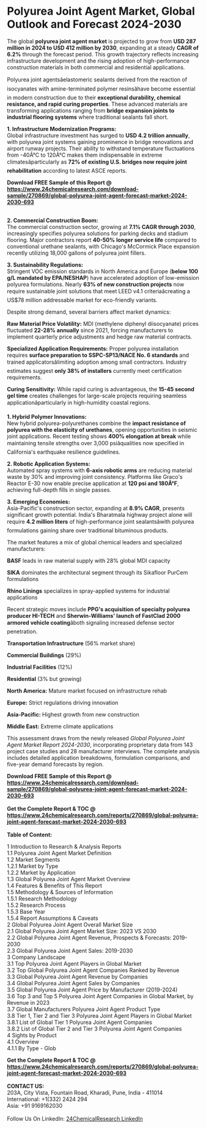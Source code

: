 <h1>Polyurea Joint Agent Market, Global Outlook and Forecast 2024-2030</h1><p>The global <strong>polyurea joint agent market</strong> is projected to grow from <strong>USD 287 million in 2024 to USD 412 million by 2030</strong>, expanding at a steady <strong>CAGR of 6.2%</strong> through the forecast period. This growth trajectory reflects increasing infrastructure development and the rising adoption of high-performance construction materials in both commercial and residential applications.</p><p>Polyurea joint agentsâelastomeric sealants derived from the reaction of isocyanates with amine-terminated polymer resinsâhave become essential in modern construction due to their <strong>exceptional durability, chemical resistance, and rapid curing properties</strong>. These advanced materials are transforming applications ranging from <strong>bridge expansion joints to industrial flooring systems</strong> where traditional sealants fall short.</p><p><strong>1. Infrastructure Modernization Programs:</strong><br>
Global infrastructure investment has surged to <strong>USD 4.2 trillion annually</strong>, with polyurea joint systems gaining prominence in bridge renovations and airport runway projects. Their ability to withstand temperature fluctuations from -40Â°C to 120Â°C makes them indispensable in extreme climatesâparticularly as <strong>72% of existing U.S. bridges now require joint rehabilitation</strong> according to latest ASCE reports.</p><div><b>Download FREE Sample of this Report @ 
            <a href="https://www.24chemicalresearch.com/download-sample/270869/global-polyurea-joint-agent-forecast-market-2024-2030-693">
            https://www.24chemicalresearch.com/download-sample/270869/global-polyurea-joint-agent-forecast-market-2024-2030-693</a></b></div><br><p><strong>2. Commercial Construction Boom:</strong><br>
The commercial construction sector, growing at <strong>7.1% CAGR through 2030</strong>, increasingly specifies polyurea solutions for parking decks and stadium flooring. Major contractors report <strong>40-50% longer service life</strong> compared to conventional urethane sealants, with Chicago's McCormick Place expansion recently utilizing 18,000 gallons of polyurea joint fillers.</p><p><strong>3. Sustainability Regulations:</strong><br>
Stringent VOC emission standards in North America and Europe (<strong>below 100 g/L mandated by EPA/NESHAP</strong>) have accelerated adoption of low-emission polyurea formulations. Nearly <strong>63% of new construction projects</strong> now require sustainable joint solutions that meet LEED v4.1 criteriaâcreating a US$78 million addressable market for eco-friendly variants.</p><p>Despite strong demand, several barriers affect market dynamics:</p><p><strong>Raw Material Price Volatility:</strong> MDI (methylene diphenyl diisocyanate) prices fluctuated <strong>22-28% annually</strong> since 2021, forcing manufacturers to implement quarterly price adjustments and hedge raw material contracts.</p><p><strong>Specialized Application Requirements:</strong> Proper polyurea installation requires <strong>surface preparation to SSPC-SP13/NACE No. 6 standards</strong> and trained applicatorsâlimiting adoption among small contractors. Industry estimates suggest <strong>only 38% of installers</strong> currently meet certification requirements.</p><p><strong>Curing Sensitivity:</strong> While rapid curing is advantageous, the <strong>15-45 second gel time</strong> creates challenges for large-scale projects requiring seamless applicationâparticularly in high-humidity coastal regions.</p><p><strong>1. Hybrid Polymer Innovations:</strong><br>
New hybrid polyurea-polyurethanes combine the <strong>impact resistance of polyurea with the elasticity of urethanes</strong>, opening opportunities in seismic joint applications. Recent testing shows <strong>400% elongation at break</strong> while maintaining tensile strengths over 3,000 psiâqualities now specified in California's earthquake resilience guidelines.</p><p><strong>2. Robotic Application Systems:</strong><br>
Automated spray systems with <strong>6-axis robotic arms</strong> are reducing material waste by 30% and improving joint consistency. Platforms like Graco's Reactor E-30 now enable precise application at <strong>120 psi and 180Â°F</strong>, achieving full-depth fills in single passes.</p><p><strong>3. Emerging Economies:</strong><br>
Asia-Pacific's construction sector, expanding at <strong>8.9% CAGR</strong>, presents significant growth potential. India's Bharatmala highway project alone will require <strong>4.2 million liters</strong> of high-performance joint sealantsâwith polyurea formulations gaining share over traditional bituminous products.</p><p>The market features a mix of global chemical leaders and specialized manufacturers:</p><p><strong>BASF</strong> leads in raw material supply with 28% global MDI capacity</p><p><strong>SIKA</strong> dominates the architectural segment through its Sikafloor PurCem formulations</p><p><strong>Rhino Linings</strong> specializes in spray-applied systems for industrial applications</p><p>Recent strategic moves include <strong>PPG's acquisition of specialty polyurea producer HI-TECH</strong> and <strong>Sherwin-Williams' launch of FastClad 2000 armored vehicle coating</strong>âboth signaling increased defense sector penetration.</p><p><strong>Transportation Infrastructure</strong> (56% market share)</p><p><strong>Commercial Buildings</strong> (29%)</p><p><strong>Industrial Facilities</strong> (12%)</p><p><strong>Residential</strong> (3% but growing)</p><p><strong>North America:</strong> Mature market focused on infrastructure rehab</p><p><strong>Europe:</strong> Strict regulations driving innovation</p><p><strong>Asia-Pacific:</strong> Highest growth from new construction</p><p><strong>Middle East:</strong> Extreme climate applications</p><p>This assessment draws from the newly released <em>Global Polyurea Joint Agent Market Report 2024-2030</em>, incorporating proprietary data from 143 project case studies and 28 manufacturer interviews. The complete analysis includes detailed application breakdowns, formulation comparisons, and five-year demand forecasts by region.</p><div><b>Download FREE Sample of this Report @ 
            <a href="https://www.24chemicalresearch.com/download-sample/270869/global-polyurea-joint-agent-forecast-market-2024-2030-693">
            https://www.24chemicalresearch.com/download-sample/270869/global-polyurea-joint-agent-forecast-market-2024-2030-693</a></b></div><br><div><b>Get the Complete Report & TOC @ 
            <a href="https://www.24chemicalresearch.com/reports/270869/global-polyurea-joint-agent-forecast-market-2024-2030-693">
            https://www.24chemicalresearch.com/reports/270869/global-polyurea-joint-agent-forecast-market-2024-2030-693</a></b></div><br>
            <b>Table of Content:</b><p>1 Introduction to Research & Analysis Reports<br />
    1.1 Polyurea Joint Agent Market Definition<br />
    1.2 Market Segments<br />
        1.2.1 Market by Type<br />
        1.2.2 Market by Application<br />
    1.3 Global Polyurea Joint Agent Market Overview<br />
    1.4 Features & Benefits of This Report<br />
    1.5 Methodology & Sources of Information<br />
        1.5.1 Research Methodology<br />
        1.5.2 Research Process<br />
        1.5.3 Base Year<br />
        1.5.4 Report Assumptions & Caveats<br />
2 Global Polyurea Joint Agent Overall Market Size<br />
    2.1 Global Polyurea Joint Agent Market Size: 2023 VS 2030<br />
    2.2 Global Polyurea Joint Agent Revenue, Prospects & Forecasts: 2019-2030<br />
    2.3 Global Polyurea Joint Agent Sales: 2019-2030<br />
3 Company Landscape<br />
    3.1 Top Polyurea Joint Agent Players in Global Market<br />
    3.2 Top Global Polyurea Joint Agent Companies Ranked by Revenue<br />
    3.3 Global Polyurea Joint Agent Revenue by Companies<br />
    3.4 Global Polyurea Joint Agent Sales by Companies<br />
    3.5 Global Polyurea Joint Agent Price by Manufacturer (2019-2024)<br />
    3.6 Top 3 and Top 5 Polyurea Joint Agent Companies in Global Market, by Revenue in 2023<br />
    3.7 Global Manufacturers Polyurea Joint Agent Product Type<br />
    3.8 Tier 1, Tier 2 and Tier 3 Polyurea Joint Agent Players in Global Market<br />
        3.8.1 List of Global Tier 1 Polyurea Joint Agent Companies<br />
        3.8.2 List of Global Tier 2 and Tier 3 Polyurea Joint Agent Companies<br />
4 Sights by Product<br />
    4.1 Overview<br />
        4.1.1 By Type - Glob</p><div><b>Get the Complete Report & TOC @ 
            <a href="https://www.24chemicalresearch.com/reports/270869/global-polyurea-joint-agent-forecast-market-2024-2030-693">
            https://www.24chemicalresearch.com/reports/270869/global-polyurea-joint-agent-forecast-market-2024-2030-693</a></b></div><br><b>CONTACT US:</b><br>
            203A, City Vista, Fountain Road, Kharadi, Pune, India - 411014<br>
            International: +1(332) 2424 294<br>
            Asia: +91 9169162030 <br><br>
            Follow Us On LinkedIn: <a href="https://www.linkedin.com/company/24chemicalresearch/">24ChemicalResearch LinkedIn</a>